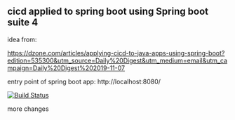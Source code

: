 ## cicd applied to spring boot using Spring boot suite 4

idea from:

https://dzone.com/articles/applying-cicd-to-java-apps-using-spring-boot?edition=535300&utm_source=Daily%20Digest&utm_medium=email&utm_campaign=Daily%20Digest%202019-11-07

entry point of spring boot app: http://localhost:8080/

[![Build Status](https://travis-ci.com/shaunmillar/cicd-applied-to-spring-boot-java-app.svg)](https://travis-ci.com/shaunmillar/cicd-applied-to-spring-boot-java-app)

more changes 